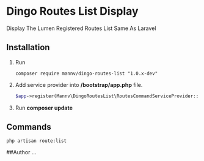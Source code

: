 # Dingo Routes List Display
Display The Lumen Registered Routes List Same As Laravel


## Installation

1. Run 
    ```
    composer require mannv/dingo-routes-list "1.0.x-dev"
    ```
    
2. Add service provider into **/bootstrap/app.php** file.
    ```php
    $app->register(Mannv\DingoRoutesList\RoutesCommandServiceProvider::class);
    ```
3. Run **composer update**

## Commands

```
php artisan route:list
```


##Author
...
